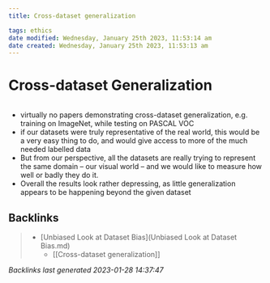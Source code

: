 ```yaml
---
title: Cross-dataset generalization

tags: ethics 
date modified: Wednesday, January 25th 2023, 11:53:14 am
date created: Wednesday, January 25th 2023, 11:53:13 am
---
```


# Cross-dataset Generalization
```toc
```

- virtually no papers demonstrating cross-dataset generalization, e.g. training on ImageNet, while testing on PASCAL VOC
- if our datasets were truly representative of the real world, this would be a very easy thing to do, and would give access to more of the much needed labelled data
- But from our perspective, all the datasets are really trying to represent the same domain – our visual world – and we would like to measure how well or badly they do it.
- Overall the results look rather depressing, as little generalization appears to be happening beyond the given dataset

## Backlinks

> - [Unbiased Look at Dataset Bias](Unbiased Look at Dataset Bias.md)
>   - [[Cross-dataset generalization]]

_Backlinks last generated 2023-01-28 14:37:47_

